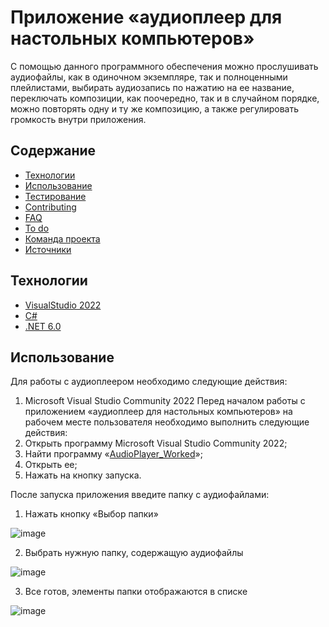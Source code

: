 # Приложение «аудиоплеер для настольных компьютеров»
С помощью данного программного обеспечения можно прослушивать аудиофайлы, как в одиночном экземпляре, так и полноценными плейлистами, выбирать аудиозапись по нажатию на ее название, переключать композиции, как поочередно, так и в случайном порядке, можно повторять одну и ту же композицию, а также регулировать громкость внутри приложения.

## Содержание
- [Технологии](#технологии)
- [Использование](#использование)
- [Тестирование](#тестирование)
- [Contributing](#contributing)
- [FAQ](#faq)
- [To do](#to-do)
- [Команда проекта](#команда-проекта)
- [Источники](#источники)

## Технологии
- [VisualStudio 2022](https://visualstudio.microsoft.com/ru/)
- [C#](https://learn.microsoft.com/ru-ru/dotnet/csharp/tour-of-csharp/)
- [.NET 6.0](https://learn.microsoft.com/ru-ru/dotnet/welcome)

## Использование
Для работы с аудиоплеером необходимо следующие действия:
1.	Microsoft Visual Studio Community 2022
Перед началом работы с приложением «аудиоплеер для настольных компьютеров» на рабочем месте пользователя необходимо выполнить следующие действия:
1.	Открыть программу Microsoft Visual Studio Community 2022;
2.	Найти программу «[AudioPlayer_Worked](https://github.com/Lisichnikov/AudioPlayer_Worked)»;
3.	Открыть ее;
4.	Нажать на кнопку запуска.

После запуска приложения введите папку с аудиофайлами:

1.	Нажать кнопку «Выбор папки»

![image](https://github.com/Lisichnikov/AudioPlayer_Worked/assets/117975390/6eb8be6a-0986-41a4-975f-2abe0e2a4565)

2.	Выбрать нужную папку, содержащую аудиофайлы

![image](https://github.com/Lisichnikov/AudioPlayer_Worked/assets/117975390/c59ee053-98b6-4136-8f24-2e3642e3b043)

3.	Все готов, элементы папки отображаются в списке

![image](https://github.com/Lisichnikov/AudioPlayer_Worked/assets/117975390/c125b74e-3174-4f08-9142-cfb48ce79bcb)
